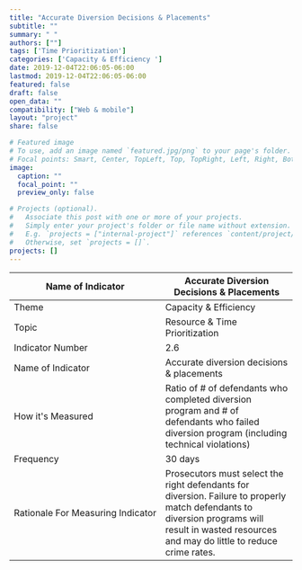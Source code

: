 ```yaml
---
title: "Accurate Diversion Decisions & Placements"
subtitle: ""
summary: " "
authors: [""]
tags: ['Time Prioritization']
categories: ['Capacity & Efficiency ']
date: 2019-12-04T22:06:05-06:00
lastmod: 2019-12-04T22:06:05-06:00
featured: false
draft: false
open_data: ""
compatibility: ["Web & mobile"]
layout: "project"
share: false

# Featured image
# To use, add an image named `featured.jpg/png` to your page's folder.
# Focal points: Smart, Center, TopLeft, Top, TopRight, Left, Right, BottomLeft, Bottom, BottomRight.
image:
  caption: ""
  focal_point: ""
  preview_only: false

# Projects (optional).
#   Associate this post with one or more of your projects.
#   Simply enter your project's folder or file name without extension.
#   E.g. `projects = ["internal-project"]` references `content/project/deep-learning/index.md`.
#   Otherwise, set `projects = []`.
projects: []
---
```


| **Name of Indicator**             | **Accurate Diversion Decisions & Placements**                                                                                                                                                   |
|-----------------------------------|-------------------------------------------------------------------------------------------------------------------------------------------------------------------------------------------------|
| Theme                             | Capacity & Efficiency                                                                                                                                                                           |
| Topic                             | Resource & Time Prioritization                                                                                                                                                                  |
| Indicator Number                  | 2.6                                                                                                                                                                                             |
| Name of Indicator                 | Accurate diversion decisions & placements                                                                                                                                                       |
| How it's Measured                 | Ratio of # of defendants who completed diversion program and # of defendants who failed diversion program (including technical violations)                                                      |
| Frequency                         | 30 days                                                                                                                                                                                         |
| Rationale For Measuring Indicator | Prosecutors must select the right defendants for diversion. Failure to properly match defendants to diversion programs will result in wasted resources and may do little to reduce crime rates. |



